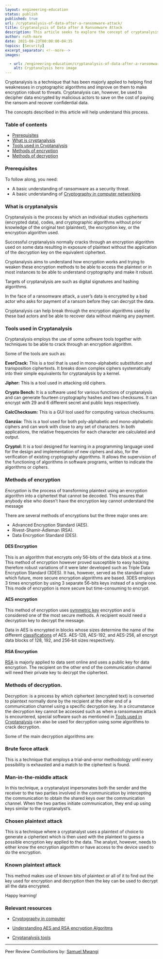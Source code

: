 ```yaml
---
layout: engineering-education
status: publish
published: true
url: /cryptanalysis-of-data-after-a-ransomware-attack/
title: Cryptanalysis of Data after A Ransomware Attack
description: This article seeks to explore the concept of cryptanalysis in light of data encrypted by a malicious actor seeking ransom to decrypt the data. The process of cryptanalysis will be clearly outlined, highlighting the various ethical ways to do the same putting into consideration the possible cryptographic algorithm that may have been employed in encrypting the data.
author: ruth-mare
date: 2021-08-23T00:00:00-04:35
topics: [Security]
excerpt_separator: <!--more-->
images:

  - url: /engineering-education/cryptanalysis-of-data-after-a-ransomware-attack/hero.jpg
    alt: Cryptanalysis hero image 
---
```

Cryptanalysis is a technique that has been majorly applied to helping find weaknesses in cryptographic algorithms and improve on them to make encryption robust to threats. Cryptanalysis can, however, be used to decipher data encrypted by malicious actors to save on the cost of paying the ransom and recover confidential data.
<!--more-->
The concepts described in this article will help understand this process.

### Table of contents
- [Prerequisites](#prerequisites)
- [What is cryptanalysis](#what-is-cryptanalysis)
- [Tools used in Cryptanalysis](#tools-used-in-cryptanalysis)
- [Methods of encryption](#methods-of-encryption)
- [Methods of decryption](#methods-of-decryption)

### Prerequisites
To follow along, you need:
- A basic understanding of ransomware as a security threat.
- A basic understanding of [Cryptography in computer networking](https://www.section.io/engineering-education/cryptography-in-computer-networking/).

### What is cryptanalysis
Cryptanalysis is the process by which an individual studies cyphertexts (encrypted data), codes, and cryptographic algorithms without prior knowledge of the original text (plaintext), the encryption key, or the encryption algorithm used.

Successful cryptanalysis normally cracks through an encryption algorithm used on some data resulting in exposure of plaintext without the application of the decryption key on the equivalent ciphertext.

Cryptanalysis aims to understand how encryption works and trying to weaken these encryption methods to be able to access the plaintext or in most instances to be able to understand cryptography and make it robust.

Targets of cryptanalysis are such as digital signatures and hashing algorithms.

In the face of a ransomware attack, a user’s data is encrypted by a bad actor who asks for payment of a ransom before they can decrypt the data.

Cryptanalysis can help break through the encryption algorithms used by these bad actors and be able to recover data without making any payment.

### Tools used in Cryptanalysis
Cryptanalysis employs the use of some software tools together with techniques to be able to crack through an encryption algorithm.

Some of the tools are such as:

**EverCrack:** This is a tool that is used in mono-alphabetic substitution and transposition ciphertexts. It breaks down complex ciphers systematically into their simple equivalents for cryptanalysis by a kernel.

**Jipher:** This is a tool used in attacking old ciphers.

**Crypto Bench:** It is a software used for various functions of cryptanalysis and can generate fourteen cryptography hashes and two checksums. It can encrypt with 29 and 6 different secret and public keys respectively.

**CalcChecksum:** This is a GUI tool used for computing various checksums.

**Ganzúa:** This is a tool used for both poly-alphabetic and mono-alphabetic ciphers and can work with close to any set of characters. In both applications, the relative frequencies for each character are calculated and output.

**Cryptol:** It is a tool designed for learning in a programming language used for the design and implementation of new ciphers and also, for the verification of existing cryptography algorithms. It allows the supervision of the functioning of algorithms in software programs, written to indicate the algorithms or ciphers.

### Methods of encryption
*Encryption* is the process of transforming plaintext using an encryption algorithm into a ciphertext that cannot be decoded. This ensures that anybody else who doesn't have the encryption key cannot understand the message

There are several methods of encryptions but the three major ones are:
- Advanced Encryption Standard (AES).
- Rivest-Shamir-Adleman (RSA).
- Data Encryption Standard (DES).

#### DES Encryption
This is an algorithm that encrypts only 56-bits of the data block at a time. This method of encryption however proved susceptible to easy hacking therefore robust variations of it were later developed such as Triple Data Encryption Standard (3DES). It has, however, served as the standard upon which future, more secure encryption algorithms are based. 3DES employs 3 times encryption by using 3 separate 56-bits keys instead of a single one. This mode of encryption is more secure but time-consuming to encrypt.

#### AES encryption
This method of encryption uses [symmetric key](https://www.section.io/engineering-education/cryptography-in-computer-networking/) encryption and is considered one of the most secure methods. A recipient would need a decryption key to decrypt the message.

Data in AES is encrypted in blocks whose sizes determine the name of the different [classifications](https://www.section.io/engineering-education/aes-rsa-encryption/#getting-started-with-the-aes-encryption-algorithm) of AES. AES-128, AES-192, and AES-256, all encrypt data blocks of 128, 192, and 256-bit sizes respectively.

#### RSA Encryption
[RSA](https://www.section.io/engineering-education/aes-rsa-encryption/#getting-started-with-the-rsa-encryption-algorithm) is majorly applied to data sent online and uses a public key for data encryption. The recipient on the other end of the communication channel will need their private key to decrypt the ciphertext.

### Methods of decryption.
Decryption: is a process by which ciphertext (encrypted text) is converted to plaintext normally done by the recipient at the other end of a communication channel using a specific decryption key. 
In a circumstance the decryption key cannot be accessed such as when a ransomware attack is encountered, special software such as mentioned in [Tools used in Cryptanalysis](#tools-used-in-Cryptanalysis) can also be used for decryption using some algorithms to crack decryption.

Some of the main decryption algorithms are:
### Brute force attack
This is a technique that employs a trial-and-error methodology until every possibility is exhausted and a match to the ciphertext is found.

### Man-in-the-middle attack
In this technique, a cryptanalyst impersonates both the sender and the receiver to the two parties involved in the communication by intercepting the communication to obtain the shared keys over the communication channel. When the two parties initiate communication, they end up using keys similar to the cryptanalyst’s.

### Chosen plaintext attack
This is a technique where a cryptanalyst uses a plaintext of choice to generate a ciphertext which is then used with the plaintext to guess a possible encryption key applied to the data. The analyst, however, needs to either know the encryption algorithm or have access to the device used to do the encryption.

### Known plaintext attack
This method makes use of known bits of plaintext or all of it to find out the key used for encryption and decryption then the key can be used to decrypt all the data encrypted.

Happy learning!

### Relevant resources
- [Cryptography in computer](https://www.section.io/engineering-education/cryptography-in-computer-networking/)

- [Understanding AES and RSA encryption Algoritms](https://www.section.io/engineering-education/aes-rsa-encryption/)

- [Cryptanalysis tools](https://resources.infosecinstitute.com/topic/cryptanalysis-tools/)

---
Peer Review Contributions by: [Samuel Mwangi](/engineering-education/authors/samuel-mwangi/)